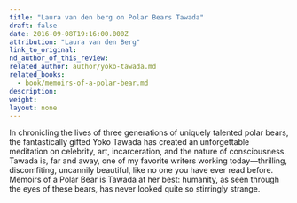 ```yaml
---
title: "Laura van den berg on Polar Bears Tawada"
draft: false
date: 2016-09-08T19:16:00.000Z
attribution: "Laura van den Berg"
link_to_original:
nd_author_of_this_review:
related_author: author/yoko-tawada.md
related_books:
  - book/memoirs-of-a-polar-bear.md
description:
weight:
layout: none
---
```

In chronicling the lives of three generations of uniquely talented polar bears, the fantastically gifted Yoko Tawada has created an unforgettable meditation on celebrity, art, incarceration, and the nature of consciousness. Tawada is, far and away, one of my favorite writers working today—thrilling, discomfiting, uncannily beautiful, like no one you have ever read before. Memoirs of a Polar Bear is Tawada at her best: humanity, as seen through the eyes of these bears, has never looked quite so stirringly strange.

